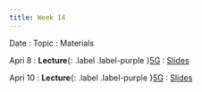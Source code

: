 ```yaml
---
title: Week 14
---
```


Date
: Topic
  : Materials

Apri 8
: **Lecture**{: .label .label-purple }[5G](#)
  : [Slides](#)

Apri 10
: **Lecture**{: .label .label-purple }[5G](#)
  : [Slides](#)